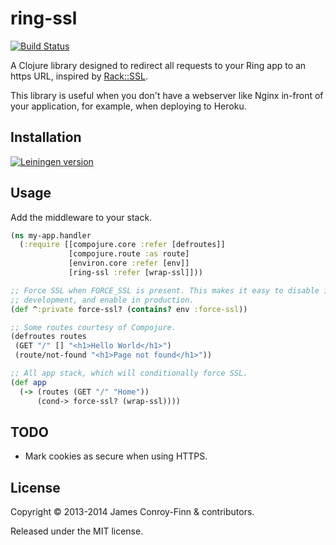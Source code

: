 # ring-ssl

[![Build
Status](https://travis-ci.org/listora/ring-ssl.png?branch=master)](https://travis-ci.org/listora/ring-ssl)

A Clojure library designed to redirect all requests to your Ring app to
an https URL, inspired by [Rack::SSL][].

This library is useful when you don't have a webserver like Nginx
in-front of your application, for example, when deploying to Heroku.

## Installation

[![Leiningen version](https://clojars.org/listora/ring-ssl/latest-version.svg)](https://clojars.org/listora/ring-ssl)

## Usage

Add the middleware to your stack.

``` clojure
(ns my-app.handler
  (:require [[compojure.core :refer [defroutes]]
             [compojure.route :as route]
             [environ.core :refer [env]]
             [ring-ssl :refer [wrap-ssl]]))

;; Force SSL when FORCE_SSL is present. This makes it easy to disable in
;; development, and enable in production.
(def ^:private force-ssl? (contains? env :force-ssl))

;; Some routes courtesy of Compojure.
(defroutes routes
 (GET "/" [] "<h1>Hello World</h1>")
 (route/not-found "<h1>Page not found</h1>"))

;; All app stack, which will conditionally force SSL.
(def app
  (-> (routes (GET "/" "Home"))
      (cond-> force-ssl? (wrap-ssl))))
```

## TODO

- Mark cookies as secure when using HTTPS.

## License

Copyright © 2013-2014 James Conroy-Finn & contributors.

Released under the MIT license.

[Rack::SSL]: https://github.com/josh/rack-ssl
